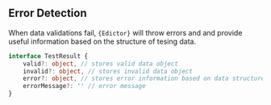 <div class="flex flex-center width-100">
<h2>Error Detection</h2>
</div>

When data validations fail, `{Edictor}` will throw errors and and provide
useful information based on the structure of tesing data.

```ts
interface TestResult {
    valid?: object, // stores valid data object
    invalid?: object, // stores invalid data object
    error?: object, // stores error information based on data structure.
    errorMessage?: '' // error message
}
```